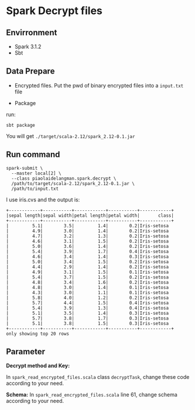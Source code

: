 # Spark Decrypt files
## Envirronment
* Spark 3.1.2
* Sbt

## Data Prepare
* Encrypted files. Put the pwd of binary encrypted files into a `input.txt` file 

* Package

run:
```
sbt package
```
You will get `./target/scala-2.12/spark_2.12-0.1.jar`

## Run command
```
spark-submit \
  --master local[2] \
  --class piaolaidelangman.spark.decrypt \
  /path/to/target/scala-2.12/spark_2.12-0.1.jar \
  /path/to/input.txt
```
I use iris.cvs and the output is:
```
+------------+-----------+------------+-----------+------------+
|sepal length|sepal width|petal length|petal width|       class|
+------------+-----------+------------+-----------+------------+
|         5.1|        3.5|         1.4|        0.2|Iris-setosa
|         4.9|        3.0|         1.4|        0.2|Iris-setosa
|         4.7|        3.2|         1.3|        0.2|Iris-setosa
|         4.6|        3.1|         1.5|        0.2|Iris-setosa
|         5.0|        3.6|         1.4|        0.2|Iris-setosa
|         5.4|        3.9|         1.7|        0.4|Iris-setosa
|         4.6|        3.4|         1.4|        0.3|Iris-setosa
|         5.0|        3.4|         1.5|        0.2|Iris-setosa
|         4.4|        2.9|         1.4|        0.2|Iris-setosa
|         4.9|        3.1|         1.5|        0.1|Iris-setosa
|         5.4|        3.7|         1.5|        0.2|Iris-setosa
|         4.8|        3.4|         1.6|        0.2|Iris-setosa
|         4.8|        3.0|         1.4|        0.1|Iris-setosa
|         4.3|        3.0|         1.1|        0.1|Iris-setosa
|         5.8|        4.0|         1.2|        0.2|Iris-setosa
|         5.7|        4.4|         1.5|        0.4|Iris-setosa
|         5.4|        3.9|         1.3|        0.4|Iris-setosa
|         5.1|        3.5|         1.4|        0.3|Iris-setosa
|         5.7|        3.8|         1.7|        0.3|Iris-setosa
|         5.1|        3.8|         1.5|        0.3|Iris-setosa
+------------+-----------+------------+-----------+------------+
only showing top 20 rows
```

## Parameter
**Decrypt method and Key:**

In `spark_read_encrypted_files.scala` class `decryptTask`, change these code according to your need.

**Schema:**
In `spark_read_encrypted_files.scala` line 61, change schema according to your need.

